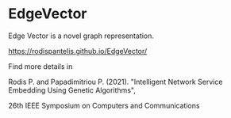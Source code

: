# EdgeVector
Edge Vector is a novel graph representation.

https://rodispantelis.github.io/EdgeVector/
  
  
  
Find more details in
  
Rodis P. and Papadimitriou P. (2021). "Intelligent Network Service Embedding Using Genetic Algorithms",

26th IEEE Symposium on Computers and Communications
